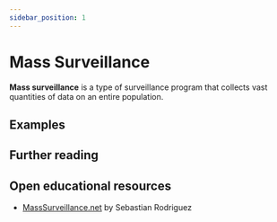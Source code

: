 ```yaml
---
sidebar_position: 1
---
```


# Mass Surveillance
**Mass surveillance** is a type of surveillance program that collects vast quantities of data on an entire population.

## Examples

## Further reading

## Open educational resources
- [MassSurveillance.net](https://masssurveillance.net) by Sebastian Rodriguez